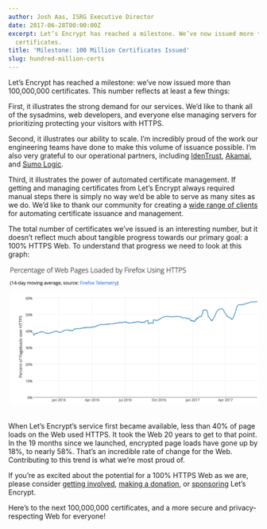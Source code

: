 ```yaml
---
author: Josh Aas, ISRG Executive Director
date: 2017-06-28T00:00:00Z
excerpt: Let’s Encrypt has reached a milestone. We’ve now issued more than 100,000,000
  certificates.
title: 'Milestone: 100 Million Certificates Issued'
slug: hundred-million-certs
---
```


Let’s Encrypt has reached a milestone: we’ve now issued more than 100,000,000 certificates. This number reflects at least a few things:

First, it illustrates the strong demand for our services. We’d like to thank all of the sysadmins, web developers, and everyone else managing servers for prioritizing protecting your visitors with HTTPS.

Second, it illustrates our ability to scale. I’m incredibly proud of the work our engineering teams have done to make this volume of issuance possible. I’m also very grateful to our operational partners, including [IdenTrust](https://www.identrust.com/), [Akamai](https://www.akamai.com/), and [Sumo Logic](https://www.sumologic.com/).

Third, it illustrates the power of automated certificate management. If getting and managing certificates from Let’s Encrypt always required manual steps there is simply no way we’d be able to serve as many sites as we do. We’d like to thank our community for creating a [wide range of clients](/docs/client-options/) for automating certificate issuance and management.

The total number of certificates we’ve issued is an interesting number, but it doesn’t reflect much about tangible progress towards our primary goal: a 100% HTTPS Web. To understand that progress we need to look at this graph:

<p class="text-center"><img src="/images/2017.06.28-https-percentage.png" alt="Percentage of HTTPS Page Loads in Firefox." style="width: 650px; margin-bottom: 17px;"/></p>

When Let’s Encrypt’s service first became available, less than 40% of page loads on the Web used HTTPS. It took the Web 20 years to get to that point. In the 19 months since we launched, encrypted page loads have gone up by 18%, to nearly 58%. That’s an incredible rate of change for the Web. Contributing to this trend is what we’re most proud of.

If you’re as excited about the potential for a 100% HTTPS Web as we are, please consider [getting involved](/getinvolved/), [making a donation](/donate/), or [sponsoring](/become-a-sponsor/) Let’s Encrypt.

Here’s to the next 100,000,000 certificates, and a more secure and privacy-respecting Web for everyone!
